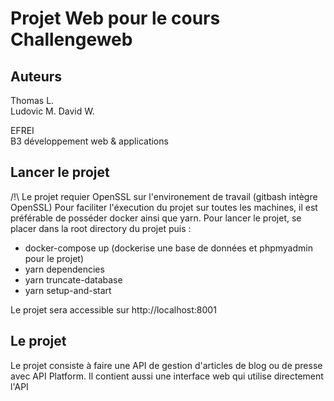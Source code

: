 # Projet Web pour le cours Challengeweb

## Auteurs
Thomas L.  
Ludovic M.
David W.

EFREI  
B3 développement web & applications

## Lancer le projet
/!\ Le projet requier OpenSSL sur l'environement de travail (gitbash intègre OpenSSL)
Pour faciliter l'éxecution du projet sur toutes les machines, il est préférable de posséder docker ainsi que yarn.
Pour lancer le projet, se placer dans la root directory du projet puis :
- docker-compose up (dockerise une base de données et phpmyadmin pour le projet)
- yarn dependencies
- yarn truncate-database
- yarn setup-and-start

Le projet sera accessible sur http://localhost:8001  

## Le projet
Le projet consiste à faire une API de gestion d'articles de blog ou de presse avec API Platform.
Il contient aussi une interface web qui utilise directement l'API
